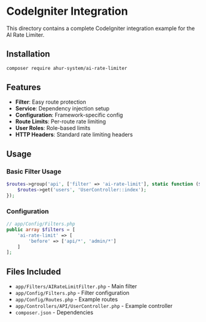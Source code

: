 # CodeIgniter Integration

This directory contains a complete CodeIgniter integration example for the AI Rate Limiter.

## Installation

```bash
composer require ahur-system/ai-rate-limiter
```

## Features

- **Filter**: Easy route protection
- **Service**: Dependency injection setup
- **Configuration**: Framework-specific config
- **Route Limits**: Per-route rate limiting
- **User Roles**: Role-based limits
- **HTTP Headers**: Standard rate limiting headers

## Usage

### Basic Filter Usage

```php
$routes->group('api', ['filter' => 'ai-rate-limit'], static function ($routes) {
    $routes->get('users', 'UserController::index');
});
```

### Configuration

```php
// app/Config/Filters.php
public array $filters = [
    'ai-rate-limit' => [
        'before' => ['api/*', 'admin/*']
    ]
];
```

## Files Included

- `app/Filters/AIRateLimitFilter.php` - Main filter
- `app/Config/Filters.php` - Filter configuration
- `app/Config/Routes.php` - Example routes
- `app/Controllers/API/UserController.php` - Example controller
- `composer.json` - Dependencies 